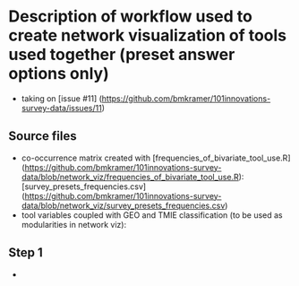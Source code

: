 # Description of workflow used to create network visualization of tools used together (preset answer options only)
- taking on [issue #11] (https://github.com/bmkramer/101innovations-survey-data/issues/11)

## Source files
- co-occurrence matrix created with [frequencies_of_bivariate_tool_use.R] (https://github.com/bmkramer/101innovations-survey-data/blob/network_viz/frequencies_of_bivariate_tool_use.R): [survey_presets_frequencies.csv] (https://github.com/bmkramer/101innovations-survey-data/blob/network_viz/survey_presets_frequencies.csv)
- tool variables coupled with GEO and TMIE classification (to be used as modularities in network viz): 

## Step 1
- 
